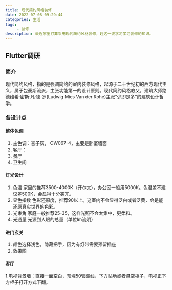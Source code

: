 ```yaml
---
title: 现代简约风格装修
date: 2022-07-08 09:29:44
categories: 生活
tags:
     - 装修
description: 最近家里打算采用现代简约风格装修，趁这一波学习学习装修的知识。
---
```


## Flutter调研

### 简介

现代简约风格，指的是强调简约的室内装修风格，起源于二十世纪初的西方现代主义，属于包豪斯流派，主张功能第一的设计原则。现代简约风格教父，建筑大师路德维希·密斯·凡·德·罗(Ludwig Mies Van der Rohe)主张“少即是多”的建筑设计哲学。

### 各设计点

#### 整体色调
1. 主色调：杏子灰， OW067-4，主要是卧室墙面
2. 客厅：
3. 餐厅
4. 卫生间

#### 灯光设计
1. 色温 
家里的推荐3500-4000K（开尔文），办公室一般用5000K。色温差不建议差500K，会显得十分突兀。
2. 显色指数
色彩还原度，推荐90以上。这室内不会显得泛白或者泛黄，会是能还原真实世界的色彩。
3. 光束角
家庭一般推荐25-35，这样光照不会太集中，更柔和。
4. 光通量
光源到人眼的总量（单位lm流明）

#### 进门玄关
1. 颜色选择浅色，隐藏把手，因为有灯带需要预留插座
2. 效果图

#### 客厅
1.电视背景墙：直接一面空白，预埋50管藏线，下方贴地或者悬空柜子，电视正下方柜子打开方式下翻。
